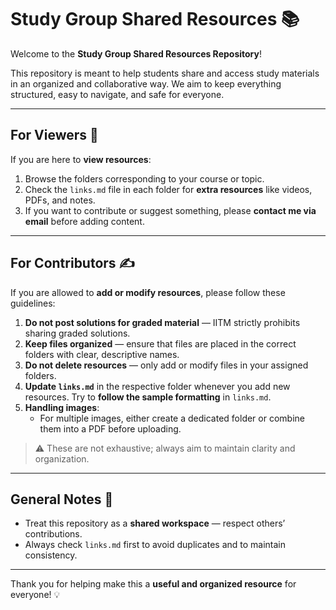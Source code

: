 # Study Group Shared Resources 📚

Welcome to the **Study Group Shared Resources Repository**!  

This repository is meant to help students share and access study materials in an organized and collaborative way. We aim to keep everything structured, easy to navigate, and safe for everyone.

---

## For Viewers 👀

If you are here to **view resources**:

1. Browse the folders corresponding to your course or topic.  
2. Check the `links.md` file in each folder for **extra resources** like videos, PDFs, and notes.  
3. If you want to contribute or suggest something, please **contact me via email** before adding content.  

---

## For Contributors ✍️

If you are allowed to **add or modify resources**, please follow these guidelines:

1. **Do not post solutions for graded material** — IITM strictly prohibits sharing graded solutions.  
2. **Keep files organized** — ensure that files are placed in the correct folders with clear, descriptive names.  
3. **Do not delete resources** — only add or modify files in your assigned folders.  
4. **Update `links.md`** in the respective folder whenever you add new resources. Try to **follow the sample formatting** in `links.md`.  
5. **Handling images**:  
   - For multiple images, either create a dedicated folder or combine them into a PDF before uploading.  

> ⚠️ These are not exhaustive; always aim to maintain clarity and organization.

---

## General Notes 📝

- Treat this repository as a **shared workspace** — respect others’ contributions.  
- Always check `links.md` first to avoid duplicates and to maintain consistency.

---

Thank you for helping make this a **useful and organized resource** for everyone! 💡

